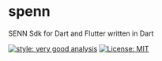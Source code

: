 # spenn
SENN Sdk for Dart and Flutter written in Dart

[![style: very good analysis][very_good_analysis_badge]][very_good_analysis_link]
[![License: MIT][license_badge]][license_link]



[license_badge]: https://img.shields.io/badge/license-MIT-blue.svg
[license_link]: https://opensource.org/licenses/MIT
[very_good_analysis_badge]: https://img.shields.io/badge/style-very_good_analysis-B22C89.svg
[very_good_analysis_link]: https://pub.dev/packages/very_good_analysis
